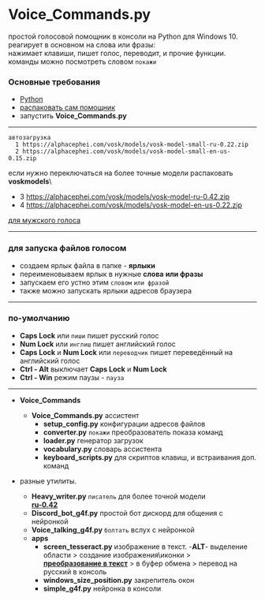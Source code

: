 # Voice_Commands.py

простой голосовой помощник в консоли на Python для Windows 10.   
реагирует в основном на слова или фразы:  
нажимает клавиши, пишет голос, переводит, и прочие функции.  
команды можно посмотреть словом `покажи`  

### Основные требования

* [Python](https://www.python.org/downloads/release/python-3113/)
* [распаковать сам помощник](https://github.com/Rimtex/Voice_Commands.py/archive/refs/heads/master.zip)
* запустить **Voice_Commands.py**

<hr>

    автозагрузка  
      1 https://alphacephei.com/vosk/models/vosk-model-small-ru-0.22.zip  
      2 https://alphacephei.com/vosk/models/vosk-model-small-en-us-0.15.zip  

если нужно переключаться на более точные модели распаковать  
 **voskmodels**\
  * 3 https://alphacephei.com/vosk/models/vosk-model-ru-0.42.zip   
  * 4 https://alphacephei.com/vosk/models/vosk-model-en-us-0.22.zip   

[для мужского голоса](http://balabolka.site/pavel.windows10.zip)
<hr>

### для запуска файлов голосом

* создаем ярлык файла в папке - **ярлыки**
* переименовываем ярлык в нужные **слова** **или фразы**
* запускаем его устно этим `словом` `или фразой`
* также можно запускать ярлыки адресов браузера

<hr>

### по-умолчанию

* **Caps Lock** или `пиши` пишет русский голос
* **Num Lock** или `инглиш` пишет английский голос
* **Caps Lock** и **Num Lock** или `переводчик` пишет переведённый на английский голос
* **Ctrl - Alt** выключает **Caps Lock** и **Num Lock**
* **Ctrl - Win** режим паузы - `пауза`

<hr>

* **Voice_Commands**
    * **Voice_Commands.py**          ассистент
      * **setup_config.py**          конфигурации адресов файлов
      * **converter.py**             `покажи` преобразователь показа команд
      * **loader.py**                генератор загрузок
      * **vocabulary.py**            словарь ассистента
      * **keyboard_scripts.py**      для скриптов клавиш, и встраивания доп. команд

* разные утилиты.   
    * **Heavy_writer.py**          `писатель` для более точной модели  
    **[ru-0.42](https://alphacephei.com/vosk/models/vosk-model-ru-0.42.zip)**  
    * **Discord_bot_g4f.py**         простой бот дискорд для общения с нейронкой  
    * **Voice_talking_g4f.py**     `болтать` вслух с нейронкой  
  * **apps**  
    * **screen_tesseract.py**    изображение в текст. -**ALT**- выделение области > создание изображения\иконки >  
     **[преобразование в текст](https://alphacephei.com/vosk/models/vosk-model-ru-0.4zip)** > в буфер обмена > перевод на русский в консоль
    * **windows_size_position.py** закрепитель окон
    * **simple_g4f.py** нейронка в консоли



